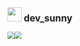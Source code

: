 ## <img height="32" width="32" src="https://cdn.simpleicons.org/vowpalwabbit/#FF81F9" /> dev_sunny


<a href="https://msweb.tistory.com/" target="_blank"><img src="https://img.shields.io/badge/Tech_Blog-DD0B78?style=flat-square&logo=bookalope&logoColor=#fff"/></a><a href="mailto:miseon920@gmail.com"><img src="https://img.shields.io/badge/miseon920@gmail.com-EA4335?style=flat-square&logo=gmail&logoColor=#fff"/></a>